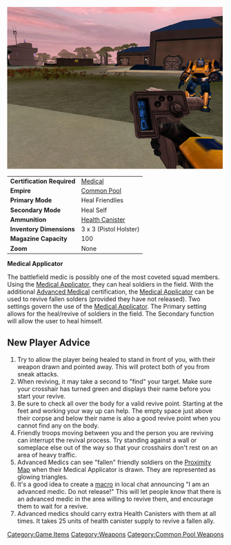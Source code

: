 ![](../images/PSScreenShot0257.jpg "PSScreenShot0257.jpg")

|                            |                                                |
| -------------------------- | ---------------------------------------------- |
| **Certification Required** | [Medical](../certifications/Medical.md)        |
| **Empire**                 | [Common Pool](../terminology/Common_Pool.md)   |
| **Primary Mode**           | Heal Friendlies                                |
| **Secondary Mode**         | Heal Self                                      |
| **Ammunition**             | [Health Canister](../items/Health_Canister.md) |
| **Inventory Dimensions**   | 3 x 3 (Pistol Holster)                         |
| **Magazine Capacity**      | 100                                            |
| **Zoom**                   | None                                           |

**Medical Applicator**

The battlefield medic is possibly one of the most coveted squad members.
Using the [Medical Applicator](Medical_Applicator.md), they can
heal soldiers in the field. With the additional [Advanced
Medical](../certifications/Advanced_Medical.md) certification, the [Medical
Applicator](Medical_Applicator.md) can be used to revive fallen
solders (provided they have not released). Two settings govern the use
of the [Medical Applicator](Medical_Applicator.md). The Primary
setting allows for the heal/revive of soldiers in the field. The
Secondary function will allow the user to heal himself.

## New Player Advice

1. Try to allow the player being healed to stand in front of you, with
   their weapon drawn and pointed away. This will protect both of you
   from sneak attacks.
2. When reviving, it may take a second to "find" your target. Make sure
   your crosshair has turned green and displays their name before you
   start your revive.
3. Be sure to check all over the body for a valid revive point.
   Starting at the feet and working your way up can help. The empty
   space just above their corpse and below their name is also a good
   revive point when you cannot find any on the body.
4. Friendly troops moving between you and the person you are reviving
   can interrupt the revival process. Try standing against a wall or
   someplace else out of the way so that your crosshairs don't rest on
   an area of heavy traffic.
5. Advanced Medics can see "fallen" friendly soldiers on the [Proximity
   Map](../terminology/Proximity_Map.md) when their Medical Applicator is
   drawn. They are represented as glowing triangles.
6. It's a good idea to create a [macro](../etc/Macro.md) in local chat
   announcing "I am an advanced medic. Do not release!" This will let
   people know that there is an advanced medic in the area willing to
   revive them, and encourage them to wait for a revive.
7. Advanced medics should carry extra Health Canisters with them at all
   times. It takes 25 units of health canister supply to revive a
   fallen ally.

[Category:Game Items](Category:Game_Items.md)
[Category:Weapons](Category:Weapons.md) [Category:Common Pool
Weapons](Category:Common_Pool_Weapons.md)
